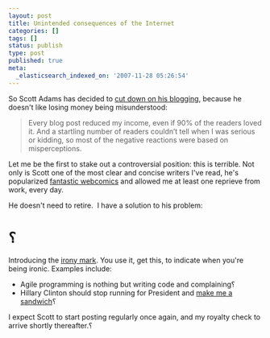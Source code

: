 ```yaml
---
layout: post
title: Unintended consequences of the Internet
categories: []
tags: []
status: publish
type: post
published: true
meta:
  _elasticsearch_indexed_on: '2007-11-28 05:26:54'
---
```


So Scott Adams has decided to <a href="http://dilbertblog.typepad.com/the_dilbert_blog/2007/11/going-forward.html">cut down on his blogging</a>, because he doesn't like losing money being misunderstood:

<blockquote>Every blog post reduced my income, even if 90% of the readers loved it. And a startling number of readers couldn’t tell when I was serious or kidding, so most of the negative reactions were based on misperceptions.</blockquote>
Let me be the first to stake out a controversial position: this is terrible.  Not only is Scott one of the most clear and concise writers I've read, he's popularized <a href="http://basicinstructions.net/">fantastic webcomics</a> and allowed me at least one reprieve from work, every day.

He doesn't need to retire.  I have a solution to his problem:

<h1>؟</h1>
Introducing the <a href="http://en.wikipedia.org/wiki/Irony_mark">irony mark</a>.  You use it, get this, to indicate when you're being ironic.  Examples include:
<ul>
	<li>Agile programming is nothing but writing code and complaining؟</li>
	<li>Hillary Clinton should stop running for President and <a href="http://www.facebook.com/group.php?gid=2233338482">make me a sandwich</a>؟</li>
</ul>
I expect Scott to start posting regularly once again, and my royalty check to arrive shortly thereafter.؟
